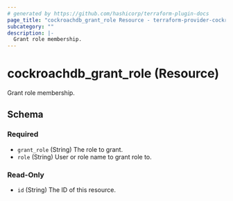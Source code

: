 ```yaml
---
# generated by https://github.com/hashicorp/terraform-plugin-docs
page_title: "cockroachdb_grant_role Resource - terraform-provider-cockroachdb"
subcategory: ""
description: |-
  Grant role membership.
---
```


# cockroachdb_grant_role (Resource)

Grant role membership.



<!-- schema generated by tfplugindocs -->
## Schema

### Required

- `grant_role` (String) The role to grant.
- `role` (String) User or role name to grant role to.

### Read-Only

- `id` (String) The ID of this resource.


